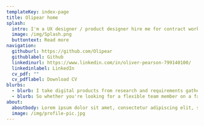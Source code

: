 ```yaml
---
templateKey: index-page
title: Olipear home
splash:
  intro: I'm a UX designer / product designer hire me for contract work
  image: /img/Splash.png
  buttontext: Read more
navigation:
  githuburl: https://github.com/Olipear
  githublabel: Github
  linkedinurl: https://www.linkedin.com/in/oliver-pearson-799140100/
  linkedinlabel: LinkedIn
  cv_pdf: ""
  cv_pdflabel: Download CV
blurbs:
  - blurb: I take digital products from research and requirements gathering, all the way through to protyping and development.
  - blurb: So whether you're looking for a flexible team member on a fast moving project, or need a someone who can bring your design and dev teams together, look no further.
about:
  aboutbody: Lorem ipsum dolor sit amet, consectetur adipiscing elit, sed do eiusmod tempor incididunt ut labore et dolore magna aliqua. Ut enim ad minim veniam, quis nostrud exercitation ullamco laboris nisi ut aliquip ex ea commodo consequat. Duis aute irure dolor in reprehenderit in voluptate velit esse cillum dolore eu fugiat nulla pariatur.   
  image: /img/profile-pic.jpg
---
```

